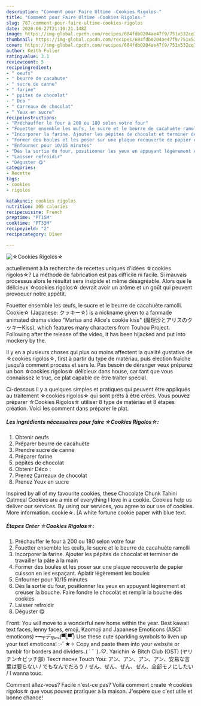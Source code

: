 ```yaml
---
description: "Comment pour Faire Ultime ☆Cookies Rigolos☆"
title: "Comment pour Faire Ultime ☆Cookies Rigolos☆"
slug: 787-comment-pour-faire-ultime-cookies-rigolos
date: 2020-06-27T21:10:21.148Z
image: https://img-global.cpcdn.com/recipes/684fdb0204ae47f9/751x532cq70/☆cookies-rigolos☆-photo-principale-de-la-recette.jpg
thumbnail: https://img-global.cpcdn.com/recipes/684fdb0204ae47f9/751x532cq70/☆cookies-rigolos☆-photo-principale-de-la-recette.jpg
cover: https://img-global.cpcdn.com/recipes/684fdb0204ae47f9/751x532cq70/☆cookies-rigolos☆-photo-principale-de-la-recette.jpg
author: Keith Fuller
ratingvalue: 3.1
reviewcount: 5
recipeingredient:
- " oeufs"
- " beurre de cacahute"
- " sucre de canne"
- " farine"
- " ppites de chocolat"
- " Dco "
- " Carreaux de chocolat"
- " Yeux en sucre"
recipeinstructions:
- "Préchauffer le four à 200 ou 180 selon votre four"
- "Fouetter ensemble les œufs, le sucre et le beurre de cacahuète ramolli"
- "Incorporer la farine. Ajouter les pépites de chocolat et terminer de travailler la pâte à la main"
- "Former des boules et les poser sur une plaque recouverte de papier cuisson en les espaçant. Aplatir légèrement les boules"
- "Enfourner pour 10/15 minutes"
- "Dès la sortie du four, positionner les yeux en appuyant légèrement et creuser la bouche. Faire fondre le chocolat et remplir la bouche dés cookies"
- "Laisser refroidir"
- "Déguster 😋"
categories:
- Recette
tags:
- cookies
- rigolos

katakunci: cookies rigolos 
nutrition: 205 calories
recipecuisine: French
preptime: "PT15M"
cooktime: "PT33M"
recipeyield: "2"
recipecategory: Dîner

---
```



![☆Cookies Rigolos☆](https://img-global.cpcdn.com/recipes/684fdb0204ae47f9/751x532cq70/☆cookies-rigolos☆-photo-principale-de-la-recette.jpg)

actuellement à la recherche de recettes uniques d'idées ☆cookies rigolos☆? La méthode de fabrication est pas difficile ni facile. Si mauvais processus alors le résultat sera insipide et même désagréable. Alors que le délicieux ☆cookies rigolos☆ devrait avoir un arôme et un goût qui peuvent provoquer notre appétit.

Fouetter ensemble les œufs, le sucre et le beurre de cacahuète ramolli. Cookie☆ (Japanese: クッキー☆) is a nickname given to a fanmade animated drama video &#34;Marisa and Alice&#39;s cookie kiss&#34; (魔理沙とアリスのクッキーKiss), which features many characters from Touhou Project. Following after the release of the video, it has been hijacked and put into mockery by the.

Il y en a plusieurs choses qui plus ou moins affectent la qualité gustative de ☆cookies rigolos☆, first à partir du type de matériau, puis élection fraîche jusqu'à comment process et sers le. Pas besoin de déranger veux préparez un bon ☆cookies rigolos☆ délicieux dans house, car tant que vous connaissez le truc, ce plat capable de être traiter spécial.


Ci-dessous il y a quelques simples et pratiques qui peuvent être appliqués au traitement ☆cookies rigolos☆ qui sont prêts à être créés. Vous pouvez préparer ☆Cookies Rigolos☆ utiliser 8 type de matériau et 8 étapes création. Voici les comment dans préparer le plat.

<!--inarticleads1-->

##### Les ingrédients nécessaires pour faire ☆Cookies Rigolos☆:

1. Obtenir  oeufs
1. Préparer  beurre de cacahuète
1. Prendre  sucre de canne
1. Préparer  farine
1.   pépites de chocolat
1. Obtenir  Déco :
1. Prenez  Carreaux de chocolat
1. Prenez  Yeux en sucre


Inspired by all of my favourite cookies, these Chocolate Chunk Tahini Oatmeal Cookies are a mix of everything I love in a cookie. Cookies help us deliver our services. By using our services, you agree to our use of cookies. More information. cookie☆. [A white fortune cookie paper with blue text. 

<!--inarticleads2-->

##### Étapes Créer ☆Cookies Rigolos☆:

1. Préchauffer le four à 200 ou 180 selon votre four
1. Fouetter ensemble les œufs, le sucre et le beurre de cacahuète ramolli
1. Incorporer la farine. Ajouter les pépites de chocolat et terminer de travailler la pâte à la main
1. Former des boules et les poser sur une plaque recouverte de papier cuisson en les espaçant. Aplatir légèrement les boules
1. Enfourner pour 10/15 minutes
1. Dès la sortie du four, positionner les yeux en appuyant légèrement et creuser la bouche. Faire fondre le chocolat et remplir la bouche dés cookies
1. Laisser refroidir
1. Déguster 😋


Front: You will move to a wonderful new home within the year. Best kawaii text faces, lenny faces, emoji, Kaomoji and Japanese Emoticons (ASCII emoticons) ╾━╤デ╦︻(▀̿Ĺ̯▀̿ ̿) Use these cute sparkling symbols to liven up your text emoticons! :･ﾟ★✧ Copy and paste them into your website or tumblr for borders and dividers⸜( ˙ ˘ ˙)⸝♡. Yarichin ☆ Bitch Club (OST) (ヤリチン☆ビッチ部) Текст песни Touch You: アン、アン、アン、アン、安易な言葉は要らない / でもなんでだろう / ぜん、ぜん、ぜん、ぜん、全部モノにしたい / I wanna touc. 


Comment allez-vous? Facile n'est-ce pas? Voilà comment create ☆cookies rigolos☆ que vous pouvez pratiquer à la maison. J'espère que c'est utile et bonne chance!
